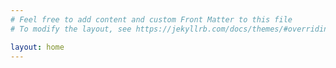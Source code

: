 ```yaml
---
# Feel free to add content and custom Front Matter to this file
# To modify the layout, see https://jekyllrb.com/docs/themes/#overriding-theme-defaults

layout: home
---
```

